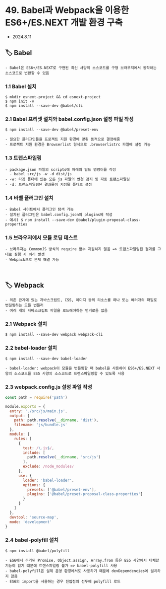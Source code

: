 # 49. Babel과 Webpack을 이용한 ES6+/ES.NEXT 개발 환경 구축

- 2024.8.11

## 🏷 Babel

```
- Babel은 ES6+/ES.NEXT로 구현된 최신 사양의 소스코드를 구형 브라우저에서 동작하는 소스코드로 변환할 수 있음
```

### 1.1 Babel 설치

```
$ mkdir esnext-project && cd esnext-project
$ npm init -v
$ npm install --save-dev @babel/cli
```

### 2.1 Babel 프리셋 설치와 babel.config.json 설정 파일 작성

```
$ npm install --save-dev @babel/preset-env

- 필요한 플러그인들을 프로젝트 지원 환경에 맞춰 동적으로 결정해줌
- 프로젝트 지원 환경은 Browserlist 형식으로 .browserlistrc 파일에 설정 가능
```

### 1.3 트랜스파일링

```
- package.json 파일의 scripts에 아래의 빌드 명령어를 작성
  - babel src/js -w -d dist/js
- -w: 타깃 폴더에 있는 모든 js 파일의 변경 감지 및 자동 트랜스파일링
- -d: 트랜스파일링된 결과물이 지정될 폴더로 설정
```

### 1.4 바벨 플러그인 설치

```
- Babel 사이트에서 플러그인 탐색 가능
- 설치된 플러그인은 babel.config.json의 plugins에 작성
- 예시) $ npm install --save-dev @babel/plugin-proposal-class-properties
```

### 1.5 브라우저에서 모듈 로딩 테스트

```
- 브라우저는 CommonJS 방식의 require 함수 지원하지 않음 => 트랜스파일링된 결과를 그대로 실행 시 에러 발생
- Webpack으로 문제 해결 가능
```

<br />

## 🏷 Webpack

```
- 의존 관계에 있는 자바스크립트, CSS, 이미지 등의 리소스를 하나 또는 여러개의 파일로 번딜링하는 모듈 번들러
- 여러 개의 자바스크립트 파일을 로드해야하는 번거로움 없음
```

### 2.1 Webpack 설치

```
$ npm install --save-dev webpack webpack-cli
```

### 2.2 babel-loader 설치

```
$ npm install --save-dev babel-loader

- babel-loader: webpack이 모듈을 번들링할 때 babel을 사용하여 ES6+/ES.NEXT 사양의 소스코드를 ES5 사양의 소스코드로 프랜스파일링할 수 있도록 사용
```

### 2.3 webpack.config.js 설정 파일 작성

```jsx
const path = require('path')

module.exports = {
  entry: './src/js/main.js',
  output: {
    path: path.resolve(__dirname, 'dist'),
    filename: 'js/bundle.js'
  },
  module: {
    rules: [
      {
        test: /\.js$/,
        include: [
          path.resolve(__dirname, 'src/js')
        ],
        exclude: /node_modules/
      },
      use: {
        loader: 'babel-loader',
        options: {
          presets: ['@babel/preset-env'],
          plugins: ['@babel/preset-proposal-class-properties']
        }
      }
    ]
  },
  devtool: 'source-map',
  mode: 'development'
}
```

### 2.4 babel-polyfill 설치

```
$ npm install @babel/polyfill

- ES6에서 추가된 Promise, Object.assign, Array.from 등은 ES5 사양에서 대체할 기능이 없기 떄문에 트랜스파일링 불가 => babel-polyfill 사용
- babel-polyfill은 실제 운영 환경에서도 사용하기 때문에 devDependencies에 설치하지 않음
- ES6의 import을 사용하는 경우 진입점의 선두에 polyfill 로드
```
